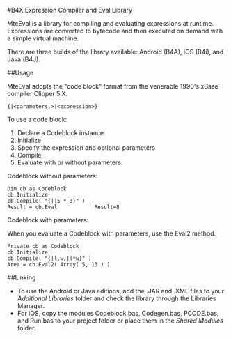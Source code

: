 #B4X Expression Compiler and Eval Library

MteEval is a library for compiling and evaluating expressions at runtime. Expressions are converted to bytecode and then executed on demand with a simple virtual machine.

There are three builds of the library available: Android (B4A), iOS (B4i), and Java (B4J).  

##Usage

MteEval adopts the "code block" format from the venerable 1990's xBase compiler Clipper 5.X.

```clipper
{|<parameters,>|<expression>}
```
To use a code block: 

1. Declare a Codeblock instance
2. Initialize
3. Specify the expression and optional parameters
4. Compile
5. Evaluate with or without parameters.

Codeblock without parameters:

```vbnet
Dim cb as Codeblock
cb.Initialize
cb.Compile( "{||5 * 3}" )
Result = cb.Eval           'Result=8
```
Codeblock with parameters:

When you evaluate a Codeblock with parameters, use the Eval2 method.

```vbnet
Private cb as Codeblock
cb.Initialize
cb.Compile( "{|l,w,|l*w}" )
Area = cb.Eval2( Array( 5, 13 ) )
```

##Linking

* To use the Android or Java editions, add the .JAR and .XML files to your _Additional Libraries_ folder and check the library through the Libraries Manager.  
* For iOS, copy the modules Codeblock.bas, Codegen.bas, PCODE.bas, and Run.bas to your project folder or place them in the _Shared Modules_ folder.








